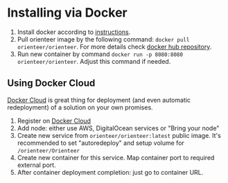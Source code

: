 # Installing via Docker

1. Install docker according to [instructions](https://docs.docker.com/engine/installation/).
2. Pull orienteer image by the following command: `docker pull orienteer/orienteer`. For more details check [docker hub repository](https://hub.docker.com/r/orienteer/orienteer/).
3. Run new container by command `docker run -p 8080:8080 orienteer/orienteer`. Adjust this command if needed.

## Using Docker Cloud

[Docker Cloud](https://cloud.docker.com) is great thing for deployment (and even automatic redeployment) of a solution on your own promises. 

1. Register on [Docker Cloud](https://cloud.docker.com)
2. Add node: either use AWS, DigitalOcean services or "Bring your node"
3. Create new service from `orienteer/orienteer:latest` public image. It's recommended to set "autoredeploy" and setup volume for `/orienteer/Orienteer`
4. Create new container for this service. Map container port to required external port.
5. After container deployment completion: just go to container URL.

